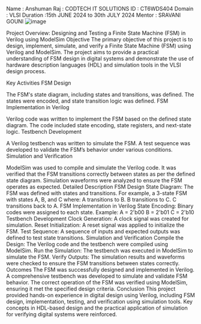 Name : Anshuman Raj : CODTECH IT SOLUTIONS ID : CT6WDS404 Domain : VLSI Duration :15th JUNE 2024 to 30th JULY 2024 Mentor : SRAVANI GOUNI
![image](https://github.com/Anshuman-Raj-07/codtech-task2/assets/163716110/388dee57-a4e7-446b-8da8-aec044d258d8)

Project Overview: Designing and Testing a Finite State Machine (FSM) in Verilog using ModelSim Objective The primary objective of this project is to design, implement, simulate, and verify a Finite State Machine (FSM) using Verilog and ModelSim. The project aims to provide a practical understanding of FSM design in digital systems and demonstrate the use of hardware description languages (HDL) and simulation tools in the VLSI design process.

Key Activities FSM Design

The FSM's state diagram, including states and transitions, was defined. The states were encoded, and state transition logic was defined. FSM Implementation in Verilog

Verilog code was written to implement the FSM based on the defined state diagram. The code included state encoding, state registers, and next-state logic. Testbench Development

A Verilog testbench was written to simulate the FSM. A test sequence was developed to validate the FSM’s behavior under various conditions. Simulation and Verification

ModelSim was used to compile and simulate the Verilog code. It was verified that the FSM transitions correctly between states as per the defined state diagram. Simulation waveforms were analyzed to ensure the FSM operates as expected. Detailed Description FSM Design State Diagram: The FSM was defined with states and transitions. For example, a 3-state FSM with states A, B, and C where: A transitions to B. B transitions to C. C transitions back to A. FSM Implementation in Verilog State Encoding: Binary codes were assigned to each state. Example: A = 2'b00 B = 2'b01 C = 2'b10 Testbench Development Clock Generation: A clock signal was created for simulation. Reset Initialization: A reset signal was applied to initialize the FSM. Test Sequence: A sequence of inputs and expected outputs was defined to test state transitions. Simulation and Verification Compile the Design: The Verilog code and the testbench were compiled using ModelSim. Run the Simulation: The testbench was executed in ModelSim to simulate the FSM. Verify Outputs: The simulation results and waveforms were checked to ensure the FSM transitions between states correctly. Outcomes The FSM was successfully designed and implemented in Verilog. A comprehensive testbench was developed to simulate and validate FSM behavior. The correct operation of the FSM was verified using ModelSim, ensuring it met the specified design criteria. Conclusion This project provided hands-on experience in digital design using Verilog, including FSM design, implementation, testing, and verification using simulation tools. Key concepts in HDL-based design and the practical application of simulation for verifying digital systems were reinforced.
